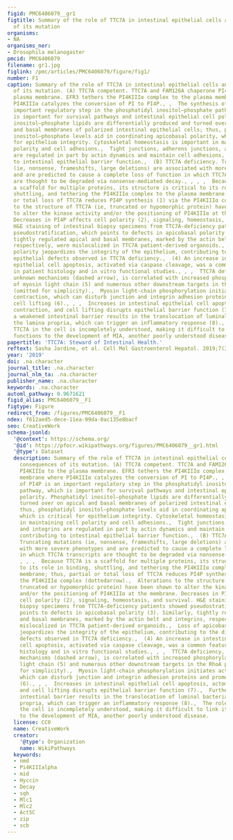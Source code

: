 ```yaml
---
figid: PMC6406079__gr1
figtitle: Summary of the role of TTC7A in intestinal epithelial cells and the consequences
  of its mutation
organisms:
- NA
organisms_ner:
- Drosophila melanogaster
pmcid: PMC6406079
filename: gr1.jpg
figlink: /pmc/articles/PMC6406079/figure/fig1/
number: F1
caption: Summary of the role of TTC7A in intestinal epithelial cells and the consequences
  of its mutation. (A) TTC7A competent. TTC7A and FAM126A chaperone PI4KIIIα to the
  plasma membrane. EFR3 tethers the PI4KIIIα complex to the plasma membrane where
  PI4KIIIα catalyzes the conversion of PI to PI4P., ,  The synthesis of PI4P is an
  important regulatory step in the phosphatidyl inositol–phosphate pathway, which
  is important for survival pathways and intestinal epithelial cell polarity. Phosphatidyl
  inositol–phosphate lipids are differentially produced and turned over on apical
  and basal membranes of polarized intestinal epithelial cells; thus, phosphatidyl
  inositol–phosphate levels aid in coordinating apicobasal polarity, which is critical
  for epithelium integrity. Cytoskeletal homeostasis is important in maintaining cell
  polarity and cell adhesions.,  Tight junctions, adherens junctions, and integrins
  are regulated in part by actin dynamics and maintain cell adhesions, contributing
  to intestinal epithelial barrier function.,  (B) TTC7A deficiency. Truncating mutations
  (ie, nonsense, frameshifts, large deletions) are associated with more severe phenotypes
  and are predicted to cause a complete loss of function in which TTC7A transcripts
  are thought to be degraded via nonsense-mediated decay., , , ,  Because TTC7A is
  a scaffold for multiple proteins, its structure is critical to its role in binding,
  shuttling, and tethering the PI4KIIIα complex to the plasma membrane; thus, partial
  or total loss of TTC7A reduces PI4P synthesis (1) via the PI4KIIIα complex (dottedarrow).,  Alterations
  to the structure of TTC7A (ie, truncated or hypomorphic protein) have been shown
  to alter the kinase activity and/or the positioning of PI4KIIIα at the membrane.
  Decreases in PI4P affects cell polarity (2), signaling, homeostasis, and survival.
  H&E staining of intestinal biopsy specimens from TTC7A-deficiency patients showed
  pseudostratification, which points to defects in apicobasal polarity (3). Similarly,
  tightly regulated apical and basal membranes, marked by the actin belt and integrins,
  respectively, were mislocalized in TTC7A patient-derived organoids.,  Loss of apicobasal
  polarity jeopardizes the integrity of the epithelium, contributing to the diverse
  epithelial defects observed in TTC7A deficiency.,  (4) An increase in intestinal
  epithelial cell apoptosis, activated via caspase cleavage, was a common feature
  in patient histology and in vitro functional studies., , ,  TTC7A deficiency, through
  unknown mechanisms (dashed arrow), is correlated with increased phosphorylation
  of myosin light chain (5) and numerous other downstream targets in the RhoA pathway
  (omitted for simplicity).,  Myosin light-chain phosphorylation initiates actomyosin
  contraction, which can disturb junction and integrin adhesion proteins and promote
  cell lifting (6)., , ,  Increases in intestinal epithelial cell apoptosis, actomyosin
  contraction, and cell lifting disrupts epithelial barrier function (7).,  Furthermore,
  a weakened intestinal barrier results in the translocation of luminal bacteria into
  the lamina propria, which can trigger an inflammatory response (8).,  The role of
  TTC7A in the cell is incompletely understood, making it difficult to link its known
  functions to the development of MIA, another poorly understood disease.
papertitle: 'TTC7A: Steward of Intestinal Health.'
reftext: Sasha Jardine, et al. Cell Mol Gastroenterol Hepatol. 2019;7(3):555-570.
year: '2019'
doi: .na.character
journal_title: .na.character
journal_nlm_ta: .na.character
publisher_name: .na.character
keywords: .na.character
automl_pathway: 0.9671621
figid_alias: PMC6406079__F1
figtype: Figure
redirect_from: /figures/PMC6406079__F1
ndex: f612aed5-dece-11ea-99da-0ac135e8bacf
seo: CreativeWork
schema-jsonld:
  '@context': https://schema.org/
  '@id': https://pfocr.wikipathways.org/figures/PMC6406079__gr1.html
  '@type': Dataset
  description: Summary of the role of TTC7A in intestinal epithelial cells and the
    consequences of its mutation. (A) TTC7A competent. TTC7A and FAM126A chaperone
    PI4KIIIα to the plasma membrane. EFR3 tethers the PI4KIIIα complex to the plasma
    membrane where PI4KIIIα catalyzes the conversion of PI to PI4P., ,  The synthesis
    of PI4P is an important regulatory step in the phosphatidyl inositol–phosphate
    pathway, which is important for survival pathways and intestinal epithelial cell
    polarity. Phosphatidyl inositol–phosphate lipids are differentially produced and
    turned over on apical and basal membranes of polarized intestinal epithelial cells;
    thus, phosphatidyl inositol–phosphate levels aid in coordinating apicobasal polarity,
    which is critical for epithelium integrity. Cytoskeletal homeostasis is important
    in maintaining cell polarity and cell adhesions.,  Tight junctions, adherens junctions,
    and integrins are regulated in part by actin dynamics and maintain cell adhesions,
    contributing to intestinal epithelial barrier function.,  (B) TTC7A deficiency.
    Truncating mutations (ie, nonsense, frameshifts, large deletions) are associated
    with more severe phenotypes and are predicted to cause a complete loss of function
    in which TTC7A transcripts are thought to be degraded via nonsense-mediated decay.,
    , , ,  Because TTC7A is a scaffold for multiple proteins, its structure is critical
    to its role in binding, shuttling, and tethering the PI4KIIIα complex to the plasma
    membrane; thus, partial or total loss of TTC7A reduces PI4P synthesis (1) via
    the PI4KIIIα complex (dottedarrow).,  Alterations to the structure of TTC7A (ie,
    truncated or hypomorphic protein) have been shown to alter the kinase activity
    and/or the positioning of PI4KIIIα at the membrane. Decreases in PI4P affects
    cell polarity (2), signaling, homeostasis, and survival. H&E staining of intestinal
    biopsy specimens from TTC7A-deficiency patients showed pseudostratification, which
    points to defects in apicobasal polarity (3). Similarly, tightly regulated apical
    and basal membranes, marked by the actin belt and integrins, respectively, were
    mislocalized in TTC7A patient-derived organoids.,  Loss of apicobasal polarity
    jeopardizes the integrity of the epithelium, contributing to the diverse epithelial
    defects observed in TTC7A deficiency.,  (4) An increase in intestinal epithelial
    cell apoptosis, activated via caspase cleavage, was a common feature in patient
    histology and in vitro functional studies., , ,  TTC7A deficiency, through unknown
    mechanisms (dashed arrow), is correlated with increased phosphorylation of myosin
    light chain (5) and numerous other downstream targets in the RhoA pathway (omitted
    for simplicity).,  Myosin light-chain phosphorylation initiates actomyosin contraction,
    which can disturb junction and integrin adhesion proteins and promote cell lifting
    (6)., , ,  Increases in intestinal epithelial cell apoptosis, actomyosin contraction,
    and cell lifting disrupts epithelial barrier function (7).,  Furthermore, a weakened
    intestinal barrier results in the translocation of luminal bacteria into the lamina
    propria, which can trigger an inflammatory response (8).,  The role of TTC7A in
    the cell is incompletely understood, making it difficult to link its known functions
    to the development of MIA, another poorly understood disease.
  license: CC0
  name: CreativeWork
  creator:
    '@type': Organization
    name: WikiPathways
  keywords:
  - nmd
  - Pi4KIIIalpha
  - mid
  - Hyccin
  - Decay
  - sqh
  - Mlc1
  - Mlc2
  - Act5C
  - zip
  - scb
---
```

